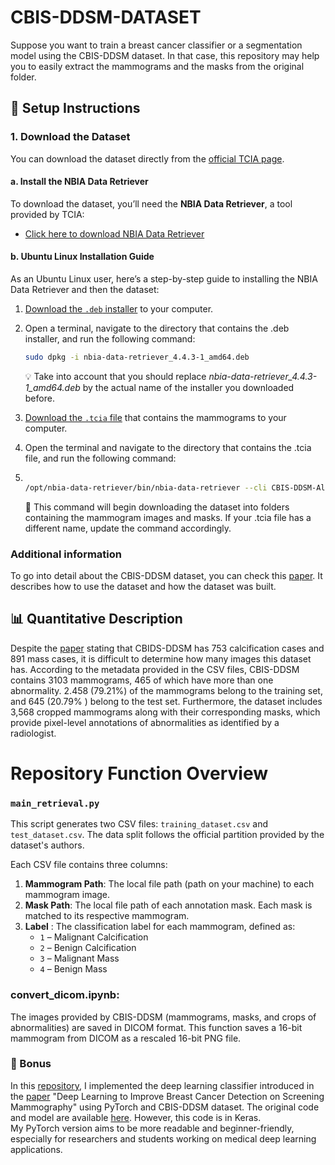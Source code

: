 # CBIS-DDSM-DATASET
Suppose you want to train a breast cancer classifier or a segmentation model using the CBIS-DDSM dataset. In that case, this repository may help you to easily extract the mammograms and the masks from the original folder.

## 🔧 Setup Instructions

### 1. Download the Dataset

You can download the dataset directly from the [official TCIA page](https://wiki.cancerimagingarchive.net/pages/viewpage.action?pageId=22516629).

#### a. Install the NBIA Data Retriever

To download the dataset, you’ll need the **NBIA Data Retriever**, a tool provided by TCIA:

- [Click here to download NBIA Data Retriever](https://wiki.cancerimagingarchive.net/display/NBIA/Version+4.4.3)

#### b. Ubuntu Linux Installation Guide

As an Ubuntu Linux user, here’s a step-by-step guide to installing the NBIA Data Retriever and then the dataset:

1. [Download the `.deb` installer](https://github.com/CBIIT/NBIA-TCIA/releases/download/DR-4_4_3-TCIA-20240916-1/nbia-data-retriever_4.4.3-1_amd64.deb) to your computer.

2. Open a terminal, navigate to the directory that contains the .deb installer, and run the following command:

   ```bash
   sudo dpkg -i nbia-data-retriever_4.4.3-1_amd64.deb

    ``` 

   💡  Take into account that you should replace _nbia-data-retriever_4.4.3-1_amd64.deb_ by the actual name of the installer you downloaded before.

3. [Download the `.tcia` file](https://www.cancerimagingarchive.net/wp-content/uploads/CBIS-DDSM-All-doiJNLP-zzWs5zfZ.tcia) that contains the mammograms to your computer.
4. Open the terminal and navigate to the directory that contains the .tcia file, and run the following command:

5.  ```bash
   
    /opt/nbia-data-retriever/bin/nbia-data-retriever --cli CBIS-DDSM-All-doiJNLP-zzWs5zfZ.tcia

    ```
      📁 This command will begin downloading the dataset into folders containing the mammogram images and masks. If your .tcia file has a different name, update the command accordingly.

### Additional information 
To go into detail about the CBIS-DDSM dataset, you can check this [paper](https://www.nature.com/articles/sdata2017177). It describes how to use the dataset and how the dataset was built. 

## 📊 Quantitative Description

Despite the [paper](https://www.nature.com/articles/sdata2017177) stating that CBIDS-DDSM has 753 calcification cases and 891 mass cases, it is difficult to determine how many images this dataset has. According to the metadata provided in the CSV files, CBIS-DDSM contains 3103 mammograms, 465 of which have more than one abnormality. 2.458 (79.21%) of the mammograms belong to the training set, and 645 (20.79% ) belong to the test set. Furthermore, the dataset includes 3,568 cropped mammograms along with their corresponding masks, which provide pixel-level annotations of abnormalities as identified by a radiologist.

# Repository Function Overview

### `main_retrieval.py`

This script generates two CSV files: `training_dataset.csv` and `test_dataset.csv`. The data split follows the official partition provided by the dataset's authors.

Each CSV file contains three columns:
1. **Mammogram Path**: The local file path (path on your machine) to each mammogram image.
2. **Mask Path**: The local file path of each annotation mask. Each mask is matched to its respective mammogram.
3. **Label** : The classification label for each mammogram, defined as:
   - `1` – Malignant Calcification  
   - `2` – Benign Calcification  
   - `3` – Malignant Mass  
   - `4` – Benign Mass  


### convert_dicom.ipynb:
The  images provided by CBIS-DDSM  (mammograms, masks, and crops of abnormalities)  are saved in DICOM format. This function saves a 16-bit mammogram from DICOM as a rescaled 16-bit PNG file.


### 🎁 Bonus
In this [repository](https://github.com/sposso/Deep_learning_to_improve_breast_Cancer_pytorch), I implemented the deep learning classifier introduced in the [paper](https://www.nature.com/articles/s41598-019-48995-4) "Deep Learning to Improve Breast Cancer Detection on Screening Mammography" using PyTorch and CBIS-DDSM dataset.  The original code and model are available [here](https://github.com/lishen/end2end-all-conv). However, this  code is in Keras.  
My PyTorch version aims to be more readable and beginner-friendly, especially for researchers and students working on medical deep learning applications.

